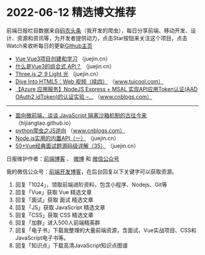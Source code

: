 # 2022-06-12 精选博文推荐

前端日报栏目数据来自[码农头条](http://hao.caibaojian.com.cn/)（我开发的爬虫），每日分享前端、移动开发、设计、资源和资讯等，为开发者提供动力，点击Star按钮来关注这个项目，点击Watch来收听每日的更新[Github主页](https://github.com/kujian/frontendDaily)
* [Vue Vue3项目创建和学习](https://juejin.cn/post/7107944384691175432) （juejin.cn）
* [什么是Vue3的组合式 API？](https://juejin.cn/post/7107924518466748453) （juejin.cn）
* [Three.js 之 9 Light 光](https://juejin.cn/post/7107886009253101599) （juejin.cn）
* [Dive Into HTML5：Web 视频（续四）](http://www.tuicool.com/articles/hit/VrAjIvi) （www.tuicool.com）
* [【Azure 应用服务】NodeJS Express + MSAL 实现API应用Token认证(AAD OAuth2 idToken)的认证实验 &#8211;&#8230;](https://www.cnblogs.com/lulight/p/16365869.html) （www.cnblogs.com）

***
* [面向微前端，谈谈 JavaScript 隔离沙箱机制的古往今来](https://hijiangtao.github.io/2022/06/11/JavaScript-Sandbox-Mechanism-and-Its-History/) （hijiangtao.github.io）
* [python爬虫之JS逆向](https://www.cnblogs.com/dzlishen/p/16365561.html) （www.cnblogs.com）
* [Node.js实用的内置API（一）](https://juejin.cn/post/7107979268323278856) （juejin.cn）
* [50+Vue经典面试题源码级详解（35）](https://juejin.cn/post/7107944905678274574) （juejin.cn）

日报维护作者：[前端博客](http://caibaojian.com.cn/) 、 [微博](http://weibo.com/kujian) 和 [微信公众号](https://open.weixin.qq.com/qr/code?username=caibaojian_com)

我的微信公众号：[前端开发博客](https://open.weixin.qq.com/qr/code?username=caibaojian_com)，在后台回复以下关键字可以获取资源。

1. 回复「1024」，领取前端进阶资料，包含小程序、Nodejs、Git等
2. 回复「Vue」获取 Vue 精选文章
3. 回复「面试」获取 面试 精选文章
4. 回复「JS」获取 JavaScript 精选文章
5. 回复「CSS」获取 CSS 精选文章
6. 回复「加群」进入500人前端精英群
7. 回复「电子书」下载我整理的大量前端资源，含面试、Vue实战项目、CSS和JavaScript电子书等。
8. 回复「知识点」下载高清JavaScript知识点图谱